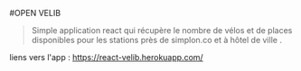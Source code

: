 #OPEN VELIB

> Simple application react qui récupère le nombre de vélos et de places disponibles pour les stations près de simplon.co et à hôtel de ville .

liens vers l'app : https://react-velib.herokuapp.com/
